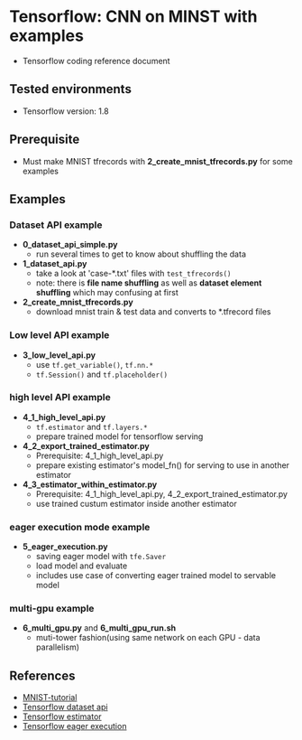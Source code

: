 # Tensorflow: CNN on MINST with examples
* Tensorflow coding reference document

## Tested environments
* Tensorflow version: 1.8

## Prerequisite
* Must make MNIST tfrecords with **2_create_mnist_tfrecords.py** for some examples

## Examples

### Dataset API example
* **0_dataset_api_simple.py**
    * run several times to get to know about shuffling the data
* **1_dataset_api.py**
    * take a look at 'case-*.txt' files with ```test_tfrecords()```
    * note: there is **file name shuffling** as well as **dataset element shuffling** which may confusing at first
* **2_create_mnist_tfrecords.py**
    * download mnist train & test data and converts to *.tfrecord files

### Low level API example
* **3_low_level_api.py**
    * use ```tf.get_variable()```, ```tf.nn.*```
    * ```tf.Session()``` and ```tf.placeholder()```

### high level API example
* **4_1_high_level_api.py**
    * ```tf.estimator``` and ```tf.layers.*```
    * prepare trained model for tensorflow serving
* **4_2_export_trained_estimator.py**
    * Prerequisite: 4_1_high_level_api.py
    * prepare existing estimator's model_fn() for serving to use in another estimator
* **4_3_estimator_within_estimator.py**
    * Prerequisite: 4_1_high_level_api.py, 4_2_export_trained_estimator.py
    * use trained custum estimator inside another estimator
    
### eager execution mode example
* **5_eager_execution.py**
    * saving eager model with ```tfe.Saver```
    * load model and evaluate
    * includes use case of converting eager trained model to servable model

### multi-gpu example
* **6_multi_gpu.py** and **6_multi_gpu_run.sh**
    * muti-tower fashion(using same network on each GPU - data parallelism)

## References
* [MNIST-tutorial](https://www.tensorflow.org/tutorials/layers)
* [Tensorflow dataset api](https://www.tensorflow.org/programmers_guide/datasets)
* [Tensorflow estimator](https://www.tensorflow.org/programmers_guide/estimators)
* [Tensorflow eager execution](https://github.com/tensorflow/tensorflow/tree/master/tensorflow/contrib/eager)
